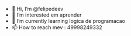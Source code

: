 - 👋 Hi, I’m @felipedeev
- 👀 I’m interested  em aprender
- 🌱 I’m currently learning  logica de programacao 
- 📫 How to reach mev :  49998249332
<!---
felipedeev/felipedeev is a ✨ special ✨ repository because its `README.md` (this file) appears on your GitHub profile.
You can click the Preview link to take a look at your changes.
--->
